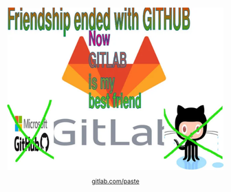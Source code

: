 <div align="center">

[![Gitlab][banner_img]][banner_url]

[gitlab.com/paste](https://gitlab.com/paste)
</div>

[banner_img]: ./gitlab.webp
[banner_url]: https://gitlab.com/paste
